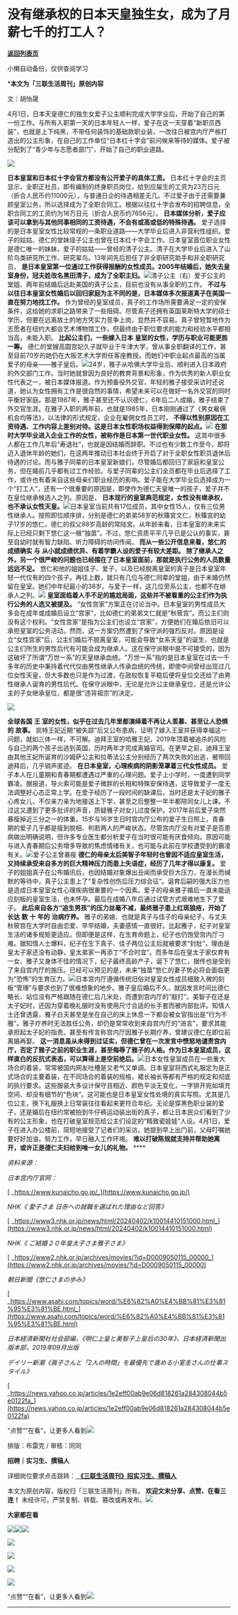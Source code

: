 # 没有继承权的日本天皇独生女，成为了月薪七千的打工人？

[**返回列表页**](/gzh/三联生活周刊)

小懒自动备份，仅供查阅学习

***本文为「三联生活周刊」原创内容**

  

文｜胡怡晟

4‍‍月1日，日本天皇德仁的独生女爱子公主顺利完成大学学业后，开始了自己的第一份工作。与所有入职第一天的日本年轻人一样，爱子在这一天穿着“新职员西装”，也就是上下纯黑，不带任何装饰的基础款职业装，一改往日被宫内厅严格打造出的公主形象，在自己的工作单位“日本红十字会”前问候来等待的媒体。爱子被分配到了“青少年与志愿者部门”，开始了自己的职业道路。

![](https://mmbiz.qpic.cn/mmbiz_jpg/X7Enica5RCjicpkqxeERZicD8yV8BU0QCEIibxvHgVINC9FJhI6YsyKqIY7t6RyibQPddjXpJBhKjwsyDiaQnJDtUbxQ/640?wx_fmt=jpeg&tp;=wxpic&wxfrom;=5&wx;_lazy=1&wx;_co=1)

 **日本皇室和日本红十字会官方都没有公开爱子的具体工资。**
日本红十字会的主页显示，全职正社员，即有编制的终身职员岗位，给到应届生的工资为23万日元（折合人民币约11000元），与普通日企的待遇相差无几。不过爱子由于还需要兼顾皇室公务，所以选择成为了全职合同工。根据以往红十字会发布的招聘信息，全职合同工的工资约为16万日元（折合人民币约7656元）。
**日本媒体分析，爱子应该可以拿到与其他同事相同的工资待遇，不会有或高或低的特殊待遇。**
爱子选择的是日本皇室女性比较常规的一条职业道路——大学毕业后进入非营利性组织。爱子的姑姑、德仁的堂妹瑶子公主也曾在日本红十字会工作。日本皇室首位职业女性是德仁唯一的妹妹，爱子的姑姑——曾经的清子公主。清子在大学毕业后进入了山阶鸟类研究所工作、研究翠鸟。13年间先后担任了非全职研究助手和非全职研究员，
**是日本皇室第一位通过工作获得报酬的女性成员。2005年结婚后，她失去皇室身份，冠夫姓改名黑田清子，成为了全职主妇。**![](https://mmbiz.qpic.cn/mmbiz_png/c2Sib3Mp7pONibjl6QricAyYWDUBHOZQym7iapxMDbyRrbIBN5C1Mk996VFPOYR2ouGFMD2icmA7P7IkicPyhcRUormg/640?wx_fmt=png&from;=appmsg)清子公主（右）爱子公主的堂姐、两年前结婚后远赴美国的真子公主，目前也没有从事全职的工作。
**不过与以往日本皇室女性婚后以回归家庭为主不同的是，日本媒体多次报道真子在美国一直在努力地找工作。**
作为曾经的皇室成员，真子的工作场所需要满足一定的安保条件，这给她的求职之路带来了一些阻碍。尽管真子还拥有英国莱斯特大学的硕士学历，但要在远离故土的地方凭实力竞争上岗，显然并不容易。真子曾短暂地作为志愿者在纽约大都会艺术博物馆工作，但最终由于职位要求的能力和经验水平都相当高，未能入职。
**比起公主们，一些嫁入日本** **皇室的女性，学历与职业可能更胜一筹。**
德仁的堂嫂高圆宫妃久子就毕业于牛津大学，曾从事全职翻译的工作，甚至目前70岁的她仍在大阪艺术大学担任客座教授。而她们中职业起点最高的当属爱子的母亲——雅子皇后。![](https://mmbiz.qpic.cn/mmbiz_jpg/c2Sib3Mp7pONibjl6QricAyYWDUBHOZQym7fc5LKVjV6YDOoFeRA34ccXrH8iakS1hu8Q7Bc6lrJdZ2El12icggFZRw/640?wx_fmt=jpeg&from;=appmsg)24岁，雅子从哈佛大学毕业后、顺利进入日本政府的外交部门工作。当时她就曾因为良好的教育背景和形象，作为优秀的新人职业女性代表之一，被日本媒体报道。作为预备役外交官，年轻的雅子接受采访时还说道，她认为女性拥有工作是很自然的事情，希望未来可以在做好一名外交官的同时平衡好家庭。那是1987年，雅子甚至还不认识德仁，6年后二人成婚，雅子结束了外交官生涯。在雅子入职的两年前，也就是1985年，日本刚刚通过了《男女雇佣机会均等法》，以法律的形式规定，企业在雇佣女性员工时，
**不得以性别原因在工资待遇、工作内容上差别对待。这是日本女性职场权益得到保障的起点。**![](https://mmbiz.qpic.cn/mmbiz_jpg/VkpaUkchBmWeokgbMFsic09OmKpibFLrUiae9HcVdQ5j7tfB9ZqPS3icXKCrSmXSkl3U2gYWnbX8USaaEddwYuobuA/640?wx_fmt=jpeg&from;=appmsg)
**在那时大学毕业进入企业工作的女性，被称作是日本第一世代职业女性。**
这其中很多人都在工作几年后“寿退社”，也就是因结婚而辞职。不过也有少数工作至今，即将迈入退休年龄的她们，在这两年推动日本社会终于开启了对于全职女性职员退休后待遇的讨论。而与雅子同辈的日本皇室新娘们，尽管婚后都回归了家庭和皇室公务，但在婚前几乎都有过工作经验。与爱子同辈的公主们全员都在毕业后选择了工作，或许也有着来自这些母亲们职业经历的影响。爱子能在大学毕业后选择成为一个“打工人”，还有一个很重要的原因是，即使作为德仁天皇唯一的孩子，爱子并不在皇位继承候选人之列。原因是，
**日本现行的皇室典范规定，女性没有继承权，也不承认女性天皇。**![](https://mmbiz.qpic.cn/mmbiz_jpg/c2Sib3Mp7pONibjl6QricAyYWDUBHOZQym7j6IaJ5PNNzKvVl39RaG6lNGTx9cske1kf95YkJGBuWyfLvJSQwreHQ/640?wx_fmt=jpeg&from;=appmsg)日本皇室当前共有17位成员，其中女性15人，仅有三位男性继承人。按照即位顺序排，分别是德仁的弟弟58岁的秋篠宮文仁，秋篠宮的幼子17岁的悠仁，德仁的叔父88岁高龄的常陆宮。从年龄来看，日本皇室的未来实际上已经只剩下悠仁这一根“独苗”。不过，悠仁资质平平几乎已是公认的事实，甚至自幼时就有智力缺陷、听力障碍的坊间传闻。
**而从一些公开信息来看，悠仁的成绩确实** **与** **从小就成绩优异、有着学霸人设的爱子有较大差距。**
**除了继承人之外，另一个很严峻的问题也已经摆在了日本皇室面前，那就是执行公务的人员数量远远不足。**
悠仁和他的姐姐佳子、爱子，以及已经脱离皇室的真子是日本皇室年轻一代仅有的四个孩子。再往上数，就只有几位与德仁同辈的堂姐，由于未婚仍然留在皇室。她们中年纪最小的38岁。与爱子一样，这几位旁系公主，也都不在继承人之列。![](https://mmbiz.qpic.cn/mmbiz_jpg/VkpaUkchBmWeokgbMFsic09OmKpibFLrUiaXYoylRoQ80dGw2wC6fDcOWiagHnL5Z4p2fxLQWatx3pMpmhwBibDQmEQ/640?wx_fmt=jpeg&from;=appmsg)
**皇室面临着人手不足的尴尬局面，这些并不被看重的公主们作为执行公务的人选又被提及。**
“女性宫家”方案正在讨论当中。日本皇室的男性成员大多会在成年或成婚后设立“宫家”，比如德仁的弟弟文仁就是“秋筱宫”。而公主们则没有这个权利。“女性宫家”是指为公主们也设立“宫家”，方便她们在婚后依旧可以承担皇室的公务活动。然而，这一方案仍然遭到了保守派的强烈反对。原因是设立“女性宫家”后，公主们婚后不脱离皇室，可能会导致“女系天皇”的诞生，也就是公主们所生的男性后代有可能会成为继承人。这在保守派眼中是不可接受的，因为这破坏了所谓“万世一系”的天皇继承血统。"万世一系"指的是日本皇室在过去一千多年的历史中秉持着代代仅由男性继承人传承血统的传统，即使中间曾经出现过几位女性天皇，但大多数也只是作为过渡，在政权恢复平稳后便将皇位交还给了由男性继承人诞育的男性后代。在保守派眼中，无论是允许公主继承皇位，还是允许公主的子女继承皇位，都是很“违背祖宗”的决定。

![](https://mmbiz.qpic.cn/mmbiz_jpg/c2Sib3Mp7pONibjl6QricAyYWDUBHOZQym7H8Sq4c48TZP76XyTuCz0U0QGWv19GCibWtQjBon6TTM9eu4ibia0amvEQ/640?wx_fmt=jpeg&from;=appmsg)

 **全球各国** **王** **室的女性，似乎在过去几年里都演绎着不再让人羡慕、甚至让人恐惧的** **故事。**
凯特王妃近期“被失踪”后又公布患病，证明了嫁入王室并获得幸福这一问题，就如三体一样，不可解。迪拜王室的哈雅王妃，2019年顶着被追杀的风险与自己的两个孩子出逃到英国，历时两年才完成离婚官司。在更早之前，迪拜王室由其他王妃所诞育的沙姆萨公主和拉蒂法公主分别经历了两次失败的出逃，被带回迪拜后，几乎销声匿迹。
**在日本皇室，心理疾病的阴影笼罩着三代女性成员。**
爱子本人在儿童期和青春期都遭遇过严重的心理问题。爱子上小学时，一度遭到同学霸凌。据报道，导火索可能是爱子微胖的长相和特殊安保待遇，这导致爱子一度无法调整好心态正常上学。在爱子经历了一段时间的缺课后，当时还是太子妃的雅子心疼女儿，不仅亲力亲为地接送上下学，甚至之后整整一年半都陪同女儿上课。不过这又遭到了更多批评的声音，质疑雅子对女儿过度保护。2017年前后爱子突然暴瘦掉近三分之一的体重。15岁与16岁生日时宫内厅公布的爱子生日照上，青春期的爱子几乎都是瘦到脱相、判若两人的严峻状态。尽管宫内厅没有对爱子是否患病做出明确说明，但许多专业医生都分析爱子在当时很可能有厌食倾向。原因可能与进入青春期后公务增多导致的焦虑情绪有关，也可能与此前在学校遭受到的霸凌有关。![](https://mmbiz.qpic.cn/mmbiz_png/c2Sib3Mp7pONibjl6QricAyYWDUBHOZQym76zrApEic5NA8uhibDdrK5zGqwhdCDch8xnJPEhNvtLwdJNgAz8A13PeQ/640?wx_fmt=png&from;=appmsg)爱子公主曾暴瘦
**德仁的母亲太后美智子年轻时也曾因不适应皇室生活，又持续承受来自多方的巨大精神压力而患上失语症，经历了几年才得以康复。**
爱子的姐姐真子在公布婚讯后，也因结婚对象爆出丑闻而承受巨大压力，在漫长而缄默的等待中，真子公主患上了“复杂性创伤后压力综合征”。诞育后嗣的强大压力也是造成日本皇室女性心理疾病很重要的一个因素。爱子的母亲雅子婚后一直未能适应刻板的皇室生活，也未怀孕。最后在成婚八年后通过试管方式艰难地生下了爱子。
**此后来自各方“追生男孩”的压力丝毫不减，最终雅子患上红斑狼疮，开始了** **长达** **数** **十** **年的** **治病疗养。**
雅子的弟媳、也就是真子与佳子的母亲纪子，与丈夫秋筱宫在大学时自由恋爱、早早结婚，夫妻感情一直很好。比起雅子，纪子对皇室生活的诸多规矩更适应。但即便是这样，在生育命题上，纪子也仍饱受宫内厅刁难。据知情人士爆料，纪子在生下真子、佳子两位公主后就被要求“封肚”，理由是皇太子家还没有动静，皇太弟家一再添丁“不合时宜”。而多年后在皇太子家仅育有一女、雅子又身体不佳的情况下，纪子最终高龄产子，诞下了悠仁，据传也是受到了来自宫内厅的施压。已经可以预见的是，未来“独苗”悠仁的妻子势必将会面临更为“恐怖”的生育压力。![](https://mmbiz.qpic.cn/mmbiz_png/c2Sib3Mp7pONibjl6QricAyYWDUBHOZQym7aFKDmxxywiaBZmChICncFBIZGb7eP1zFcsU2DFTtiaeTtJn6AaMtRsibw/640?wx_fmt=png&from;=appmsg)日本宫内厅遵循传统旧俗对皇室女性成员细致入微的刻板“管理”与要求也到了很难想象的地步。雅子皇后婚后不久，就因发言时间比德仁略长、站位没有严格跟随在德仁后几米处，而遭到宫内厅的“敲打”。美智子在还是太子妃时，还因为穿着晚礼服时没有使用尺寸合适的长手套而被内部批评。知情人士还曾透露，雅子白天甚至是坐在自己的床上休息一下都会被女官指出是“行为不雅”。雅子疗养时无法胜任公务，却仍是常常收到来自宫内厅的“进言”，要求其能承担起太子妃的指责。甚至有传言称宫内厅因雅子长期疗养，曾建议德仁在即位前离婚再娶。
**这一消息虽从未得到过证实，但德仁曾在一次发言中愤怒地谴责宫内厅，否定了雅子之前的职业生涯，甚至侮辱了雅子的人格。作为日本皇室成员，这样直白的反抗式表态，可以算得上是空前绝后。**![](https://mmbiz.qpic.cn/mmbiz_png/c2Sib3Mp7pONibjl6QricAyYWDUBHOZQym75gGPGicvPgKX4vaP44rfYMK095DanWyjicyciacvhEGnerEDQ3tsgmnJg/640?wx_fmt=png&from;=appmsg)日本女性皇室成员在一些重大场合的着装，常常被国内网友吐槽是又老气又单调。日本皇室将西式礼服定为是正式场合的主要着装，在不同场合的着装的规格，裙长袖长等都有严格的规定和彻底的执行要求。这些服装大多设计保守且相近、颜色平淡无变化，一字排开宛如填充空间、却没有细节的“色块”。这可能也是日本皇室女性处境的真实写照。尤其是几位公主，换下礼服换上日常装往往看起来更符合年纪。无论是穿黑色职业装的爱子，还是婚后在纽约常被拍到牛仔裤运动装出街的真子，都让日本民众们看到了少有的公主形象，也在打破皇室规范给公主们设定的“精致瓷娃娃”人设。4月1日，爱子在进入办公楼前，简短地接受了记者们的采访。她提到早上出门前，父母叮嘱她要好好加油，努力工作，早日融入工作环境。
**难以打破陈规就支持并帮助她离开，或许正是德仁夫妇给到唯一女儿的礼物。** ****

 _资料来源：_

 _日本宫内厅官网：_

[ _https://www.kunaicho.go.jp/_](https://www.kunaicho.go.jp/)

 _NHK《 愛子さま 日赤への就職を選ばれた理由など回答》_

[
_https://www3.nhk.or.jp/news/html/20240402/k10014410151000.html_](https://www3.nhk.or.jp/news/html/20240402/k10014410151000.html)

 _NHK《 ご結婚２０年皇太子さま雅子さま》_

[
_https://www2.nhk.or.jp/archives/movies/?id=D0009050115_00000_](https://www2.nhk.or.jp/archives/movies/?id=D0009050115_00000)

 _朝日新聞《悠仁さまの歩み》_

[
_https://www.asahi.com/topics/word/%E6%82%A0%E4%BB%81%E3%81%95%E3%81%BE.html_](https://www.asahi.com/topics/word/%E6%82%A0%E4%BB%81%E3%81%95%E3%81%BE.html)

 _日本経済新聞社社会部编，《明仁上皇と美智子上皇后の30年》，日本経済新聞出版本部，2019年09月出版_

 _デイリー新潮《眞子さんと「2人の時間」を最優先で進める小室圭さんの仕事スタイル》_

[
_https://news.yahoo.co.jp/articles/1e2eff00ab9e06d818261a284308044b5e0122fa_](https://news.yahoo.co.jp/articles/1e2eff00ab9e06d818261a284308044b5e0122fa)

  
“点赞”“在看”，让更多人看到![](https://mmbiz.qpic.cn/mmbiz_gif/c2Sib3Mp7pON9hkSZwdTibRHNZSMPyiapUCHJwlyoZVBC3SfmPmF0VKjkm3NiaToQloHFJ6icyicqZnqgXp6pSQJt5gg/640?wx_fmt=gif&from;=appmsg&wxfrom;=5&wx;_lazy=1&tp;=wxpic)  
  
  
  
  
  

排版：布雷克 / 审核：同同

  
 **招聘｜实习生、撰稿人**  

详细岗位要求点击跳转：[
**《三联生活周刊》招实习生、撰稿人**](http://mp.weixin.qq.com/s?__biz=MTc5MTU3NTYyMQ==&mid=2651136871&idx=3&sn=f1c0777fe9d31881e5dfca68ebc2937f&chksm=5907324d6e70bb5b3546dfe1c7b31b5fe05664bebbf36356ba9a1a352e0678444cad62875ad4&scene=21#wechat_redirect)

本文为原创内容，版权归「三联生活周刊」所有。 **欢迎文末分享、点赞、在看三连！**
未经许可，严禁复制、转载、篡改或再发布。![](https://mmbiz.qpic.cn/sz_mmbiz_png/Gg7Qtoh7Aic9ZTmAdCc80b4nD7xicgPt863QWU7oNswDx19XrjfTtSl8QwatY2EEZGuNd1WRRiapDZjcDhTnNYmBg/640?wx_fmt=other&wxfrom;=5&wx;_lazy=1&wx;_co=1&retryload;=1&tp;=webp)

 **大家都在看**

  

[![](https://mmbiz.qpic.cn/mmbiz_png/c2Sib3Mp7pOMy2tU8GGczbfX8lMABromNrSp9dT8ib4P1eTibZSftOd9CHptH1mVJmw0iaCsYsOjPumxRrHMZvsfPg/640?wx_fmt=png&from;=appmsg&wxfrom;=5&wx;_lazy=1&wx;_co=1&tp;=wxpic)](http://mp.weixin.qq.com/s?__biz=MTc5MTU3NTYyMQ==&mid=2651354567&idx=1&sn=fc8d4d2fcd9c0d0fabf54efc0170f618&chksm=590a64ed6e7dedfb2e5a0ae194109f428a440587d35d8dd1e9a8fc03dcfd6c9bbd3821d3676f&scene=21#wechat_redirect)[![](https://mmbiz.qpic.cn/mmbiz_png/c2Sib3Mp7pOP3YzGf420FzFF3VEwryhCONcI7om6YPRgQBOibDPOTOnzdqYBAMbTx7JS0zzu9fKicEApKsiayLxGDw/640?wx_fmt=png&from;=appmsg&wxfrom;=5&wx;_lazy=1&wx;_co=1&tp;=wxpic)](http://mp.weixin.qq.com/s?__biz=MTc5MTU3NTYyMQ==&mid=2651359136&idx=2&sn=031807f1f9d26fd2e21b99068a007c56&chksm=590a968a6e7d1f9c0c760e140274bebf469b44c841a2bc099ec0fbe1dd931a16e4d215ab0152&scene=21#wechat_redirect)[![](https://mmbiz.qpic.cn/mmbiz_png/c2Sib3Mp7pONibjl6QricAyYWDUBHOZQym7QvEMVficjVlbJojCZu5e16P034dUFeXnHWPIJWHdfkzcGbq0YbVhemA/640?wx_fmt=png&from;=appmsg)](http://mp.weixin.qq.com/s?__biz=MTc5MTU3NTYyMQ==&mid=2651363800&idx=1&sn=8fe62ee4adb698e322292b4ebd33914b&chksm=590a88f26e7d01e403b056597402b7b3eeb2e978bd64e5385ceb3a2b6ead4e9a4dea49422ab0&scene=21#wechat_redirect)

[![](https://mmbiz.qpic.cn/mmbiz_jpg/c2Sib3Mp7pOPPKUCR6clmlUbiclXqd3NQONwibCp2eFD7sX3u4hK4BUvzPTb6sy59lIE1qgzkINgbbrQk7keQSe0g/640?wx_fmt=jpeg&from;=appmsg&wxfrom;=5&wx;_lazy=1&wx;_co=1&tp;=wxpic)](http://mp.weixin.qq.com/s?__biz=MTc5MTU3NTYyMQ==&mid=2651360275&idx=2&sn=e2a9e8a1f60f55803453ff653d35c184&chksm=590a9d396e7d142f2bc9e8d3e2188cc73f2f3f4de96314055068cda875f571aa9fda3fabde1d&scene=21#wechat_redirect)

  
![](https://mmbiz.qpic.cn/sz_mmbiz_png/Gg7Qtoh7Aic9ZTmAdCc80b4nD7xicgPt86k1kgpU51hWCHjV92ryhVW35PLCvLhxLw9XDhXjgeDyZhHSx5EbRcfg/640?wx_fmt=other&wxfrom;=5&wx;_lazy=1&wx;_co=1&retryload;=1&tp;=webp)  

[![](https://mmbiz.qpic.cn/mmbiz_jpg/c2Sib3Mp7pOMLY2Nia4Cq8ZGY1Fa5XOb7jyTcj7NCiatum2s2y069fu8zhWbDbr2QcNy0jnHWYwvRq0ydE4ibRJqqw/640?wx_fmt=jpeg&from;=appmsg&wxfrom;=5&tp;=wxpic&wx;_lazy=1&wx;_co=1)]()

[![](https://mmbiz.qpic.cn/mmbiz_jpg/c2Sib3Mp7pOPRRic6R8dvynVQIgxSP5Y1PMRSGibdkjX8eia7nOBAGicP9lNQAIGDOMiciaDCKsNXYr13Owv2CbpP4H3w/640?wx_fmt=jpeg&wxfrom;=5&wx;_lazy=1&wx;_co=1&tp;=wxpic)]()

  
  
“点赞”“在看”，让更多人看到![](https://mmbiz.qpic.cn/mmbiz_gif/c2Sib3Mp7pON9hkSZwdTibRHNZSMPyiapUCHJwlyoZVBC3SfmPmF0VKjkm3NiaToQloHFJ6icyicqZnqgXp6pSQJt5gg/640?wx_fmt=gif&from;=appmsg&wxfrom;=5&wx;_lazy=1&tp;=wxpic)
****

